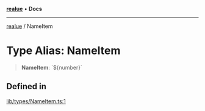 [**realue**](../README.md) • **Docs**

***

[realue](../README.md) / NameItem

# Type Alias: NameItem

> **NameItem**: \`$\{number\}\`

## Defined in

[lib/types/NameItem.ts:1](https://github.com/nevoland/realue/blob/bda2c81a122722d2211255b398b35c625b1e6a1c/lib/types/NameItem.ts#L1)
